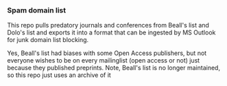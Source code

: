 ### Spam domain list

This repo pulls predatory journals and conferences from Beall's list and Dolo's list and exports it into a format that can be ingested by MS Outlook for junk domain list blocking.

Yes, Beall's list had biases with some Open Access publishers, but not everyone wishes to be on every mailinglist (open access or not) just because they published preprints. Note, Beall's list is no longer maintained, so this repo just uses an archive of it

